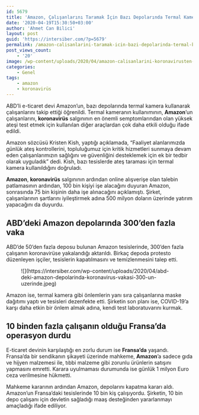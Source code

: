 ```yaml
---
id: 5679
title: 'Amazon, Çalışanlarını Taramak İçin Bazı Depolarında Termal Kamera Kullanıyor'
date: '2020-04-19T15:30:50+03:00'
author: 'Ahmet Can Bilici'
layout: post
guid: 'https://intersiber.com/?p=5679'
permalink: /amazon-calisanlarini-taramak-icin-bazi-depolarinda-termal-kamera-kullaniyor/
post_views_count:
    - '20'
image: /wp-content/uploads/2020/04/amazon-calisanlarini-koronavirusten-taramak-icin-depolarinda-termal-kamera-kullaniyor.png
categories:
    - Genel
tags:
    - amazon
    - koronavirüs
---
```


ABD’li e-ticaret devi Amazon’un, bazı depolarında termal kamera kullanarak çalışanlarını takip ettiği öğrenildi. Termal kameranın kullanımının, **Amazon**’un çalışanlarını, **koronavirüs** salgınının en önemli semptomlarından olan yüksek ateşi test etmek için kullanılan diğer araçlardan çok daha etkili olduğu ifade edildi.

Amazon sözcüsü Kristen Kish, yaptığı açıklamada, “Faaliyet alanlarımızda günlük ateş kontrollerini, topluluğumuz için kritik hizmetleri sunmaya devam eden çalışanlarımızın sağlığını ve güvenliğini desteklemek için ek bir tedbir olarak uyguladık” dedi. Kish, bazı tesislerde ateş taraması için termal kamera kullanıldığını doğruladı.

**Amazon**, **koronavirüs** salgınının ardından online alışverişe olan talebin patlamasının ardından, 100 bin kişiyi işe alacağını duyuran Amazon, sonrasında 75 bin kişinin daha işe alınacağını açıklamıştı. Şirket, çalışanlarının şartlarını iyileştirmek adına 500 milyon doların üzerinde yatırım yapacağını da duyurdu.

## ABD’deki Amazon depolarında 300’den fazla vaka 

ABD’de 50’den fazla deposu bulunan Amazon tesislerinde, 300’den fazla çalışanın koronavirüse yakalandığı aktarıldı. Birkaç depoda protesto düzenleyen işçiler, tesislerin kapatılmasını ve temizlenmesini talep etti.

<figure class="wp-block-image size-large">![](https://intersiber.com/wp-content/uploads/2020/04/abd-deki-amazon-depolarinda-koronavirus-vakasi-300-un-uzerinde.jpeg)</figure>Amazon ise, termal kamera gibi önlemlerin yanı sıra çalışanlarına maske dağıtımı yaptı ve tesisleri dezenfekte etti. Şirketin son planı ise, COVID-19’a karşı daha etkin bir önlem almak adına, kendi test laboratuvarını kurmak.

## 10 binden fazla çalışanın olduğu Fransa’da operasyon durdu

E-ticaret devinin karşılaştığı en zorlu durum ise **Fransa’da** yaşandı. Fransa’da bir sendikanın şikayeti üzerinde mahkeme, **Amazon**’a sadece gıda ve hijyen malzemesi ile, tıbbi malzeme gibi zorunlu ürünlerin satışını yapmasını emretti. Karara uyulmaması durumunda ise günlük 1 milyon Euro ceza verilmesine hükmetti.

Mahkeme kararının ardından Amazon, depolarını kapatma kararı aldı. Amazon’un Fransa’daki tesislerinde 10 bin kiş çalışıyordu. Şirketin, 10 bin depo çalışanı için devletin sağladığı maaş desteğinden yararlanmayı amaçladığı ifade ediliyor.